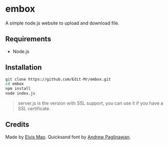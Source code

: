 <!-- @format -->

# embox

A simple node.js website to upload and download file.

## Requirements

- Node.js

## Installation

```bash
git clone https://github.com/Edit-Mr/embox.git
cd embox
npm install
node index.js
```

> server.js is the version with SSL support, you can use it if you have a SSL certificate.

## Credits

Made by [Elvis Mao](https://elvismao.com). Quicksand font by [Andrew Paglinawan](https://www.fontsquirrel.com/fonts/quicksand).
